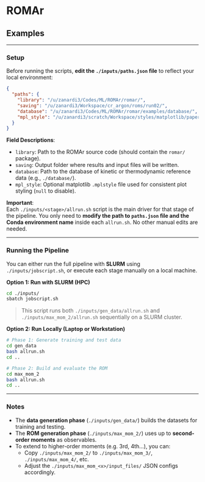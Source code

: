 # ROMAr

## Examples

---

### Setup

Before running the scripts, **edit the `./inputs/paths.json` file** to reflect your local environment:

```json
{
  "paths": {
    "library": "/u/zanardi3/Codes/ML/ROMAr/romar/",
    "saving": "/u/zanardi3/Workspace/cr_argon/roms/run02/",
    "database": "/u/zanardi3/Codes/ML/ROMAr/romar/examples/database/",
    "mpl_style": "/u/zanardi3/scratch/Workspace/styles/matplotlib/paper_1column.mplstyle"
  }
}
```

**Field Descriptions**:
- `library`: Path to the ROMAr source code (should contain the `romar/` package).
- `saving`: Output folder where results and input files will be written.
- `database`: Path to the database of kinetic or thermodynamic reference data (e.g., `./database/`).
- `mpl_style`: Optional matplotlib `.mplstyle` file used for consistent plot styling (`null` to disable).

**Important**:  
Each `./inputs/<stage>/allrun.sh` script is the main driver for that stage of the pipeline. You only need to **modify the path to `paths.json` file and the Conda environment name** inside each `allrun.sh`. No other manual edits are needed.

---

### Running the Pipeline

You can either run the full pipeline with **SLURM** using `./inputs/jobscript.sh`, or execute each stage manually on a local machine.

**Option 1: Run with SLURM (HPC)**

```bash
cd ./inputs/
sbatch jobscript.sh
```

> This script runs both `./inputs/gen_data/allrun.sh` and `./inputs/max_mom_2/allrun.sh` sequentially on a SLURM cluster.

**Option 2: Run Locally (Laptop or Workstation)**

```bash
# Phase 1: Generate training and test data
cd gen_data
bash allrun.sh
cd ..

# Phase 2: Build and evaluate the ROM
cd max_mom_2
bash allrun.sh
cd ..
```

---

### Notes

- The **data generation phase** (`./inputs/gen_data/`) builds the datasets for training and testing.
- The **ROM generation phase** (`./inputs/max_mom_2/`) uses up to **second-order moments** as observables.
- To extend to higher-order moments (e.g. 3rd, 4th...), you can:
  - Copy `./inputs/max_mom_2/` to `./inputs/max_mom_3/`, `./inputs/max_mom_4/`, etc.
  - Adjust the `./inputs/max_mom_<x>/input_files/` JSON configs accordingly.
